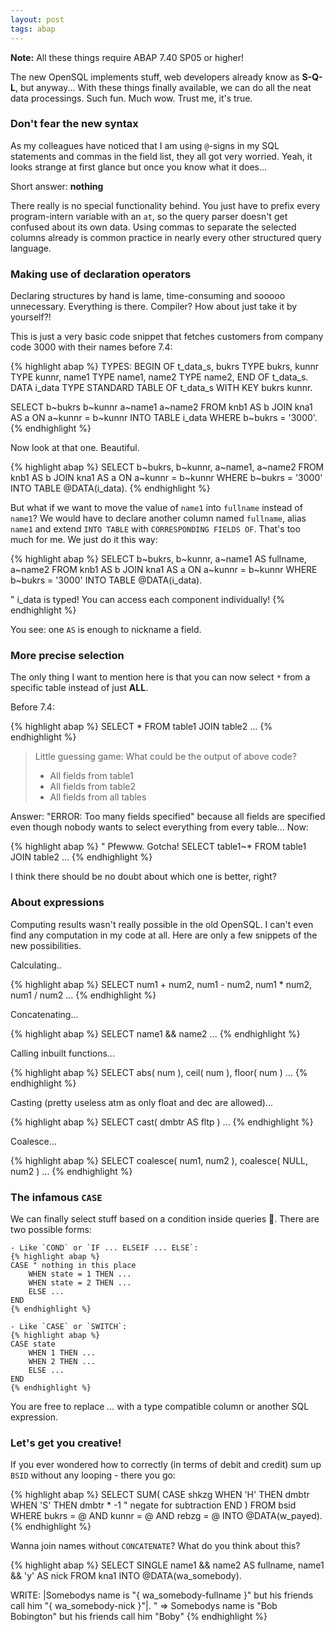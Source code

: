```yaml
---
layout: post
tags: abap
---
```


**Note:** All these things require ABAP 7.40 SP05 or higher!

The new OpenSQL implements stuff, web developers already know as **S-Q-L**, but anyway... With these things finally available, we can do all the neat data processings. Such fun. Much wow. Trust me, it's true.

### Don't fear the new syntax

As my colleagues have noticed that I am using `@`-signs in my SQL statements and commas in the field list, they all got very worried. Yeah, it looks strange at first glance but once you know what it does...

Short answer: **nothing**

There really is no special functionality behind. You just have to prefix every program-intern variable with an `at`, so the query parser doesn't get confused about its own data. Using commas to separate the selected columns already is common practice in nearly every other structured query language.

### Making use of declaration operators

Declaring structures by hand is lame, time-consuming and sooooo unnecessary. Everything is there. Compiler? How about just take it by yourself?!

This is just a very basic code snippet that fetches customers from company code 3000 with their names before 7.4:

{% highlight abap %}
TYPES:
BEGIN OF t_data_s,
    bukrs TYPE bukrs,
    kunnr TYPE kunnr,
    name1 TYPE name1,
    name2 TYPE name2,
END OF t_data_s.
DATA i_data TYPE STANDARD TABLE OF t_data_s WITH KEY bukrs kunnr.

SELECT b~bukrs b~kunnr a~name1 a~name2
  FROM knb1 AS b
  JOIN kna1 AS a
    ON a~kunnr = b~kunnr
  INTO TABLE i_data
 WHERE b~bukrs = '3000'.
{% endhighlight %}

Now look at that one. Beautiful.

{% highlight abap %}
SELECT b~bukrs, b~kunnr, a~name1, a~name2
  FROM knb1 AS b
  JOIN kna1 AS a
    ON a~kunnr = b~kunnr
  WHERE b~bukrs = '3000'
  INTO TABLE @DATA(i_data).
{% endhighlight %}

But what if we want to move the value of `name1` into `fullname` instead of `name1`? We would have to declare another column named `fullname`, alias `name1` and extend `INTO TABLE` with `CORRESPONDING FIELDS OF`. That's too much for me. We just do it this way:

{% highlight abap %}
SELECT b~bukrs, b~kunnr, a~name1 AS fullname, a~name2
  FROM knb1 AS b
  JOIN kna1 AS a
    ON a~kunnr = b~kunnr
  WHERE b~bukrs = '3000'
  INTO TABLE @DATA(i_data).

" i_data is typed! You can access each component individually!
{% endhighlight %}

You see: one `AS` is enough to nickname a field.

### More precise selection

The only thing I want to mention here is that you can now select `*` from a specific table instead of just **ALL**.

Before 7.4:

{% highlight abap %}
SELECT *
    FROM table1
    JOIN table2
...
{% endhighlight %}

> Little guessing game: What could be the output of above code?
>
> - All fields from table1
> - All fields from table2
> - All fields from all tables

Answer: "ERROR: Too many fields specified" because all fields are specified even though nobody wants to select everything from every table... Now:

{% highlight abap %}
" Pfewww. Gotcha!
SELECT table1~*
    FROM table1
    JOIN table2
...
{% endhighlight %}

I think there should be no doubt about which one is better, right?

### About expressions

Computing results wasn't really possible in the old OpenSQL. I can't even find any computation in my code at all. Here are only a few snippets of the new possibilities.

Calculating..

{% highlight abap %}
SELECT num1 + num2, num1 - num2, num1 * num2, num1 / num2 ...
{% endhighlight %}

Concatenating...

{% highlight abap %}
SELECT name1 && name2 ...
{% endhighlight %}

Calling inbuilt functions...

{% highlight abap %}
SELECT abs( num ), ceil( num ), floor( num ) ...
{% endhighlight %}

Casting (pretty useless atm as only float and dec are allowed)...

{% highlight abap %}
SELECT cast( dmbtr AS fltp ) ...
{% endhighlight %}

Coalesce...

{% highlight abap %}
SELECT coalesce( num1, num2 ), coalesce( NULL, num2 ) ...
{% endhighlight %}

### The infamous `CASE`

We can finally select stuff based on a condition inside queries 🎉. There are two possible forms:

    - Like `COND` or `IF ... ELSEIF ... ELSE`:
    {% highlight abap %}
    CASE " nothing in this place
        WHEN state = 1 THEN ...
        WHEN state = 2 THEN ...
        ELSE ...
    END
    {% endhighlight %}

    - Like `CASE` or `SWITCH`:
    {% highlight abap %}
    CASE state
        WHEN 1 THEN ...
        WHEN 2 THEN ...
        ELSE ...
    END
    {% endhighlight %}

You are free to replace <em>...</em> with a type compatible column or another SQL expression.

### Let's get you creative!

If you ever wondered how to correctly (in terms of debit and credit) sum up `BSID` without any looping - there you go:

{% highlight abap %}
SELECT SUM( CASE shkzg
                WHEN 'H' THEN dmbtr
                WHEN 'S' THEN dmbtr * -1 " negate for subtraction
            END )
    FROM bsid
    WHERE bukrs = @<bukrs>
    AND kunnr = @<kunnr>
    AND rebzg = @<belnr>
    INTO @DATA(w_payed).
{% endhighlight %}

Wanna join names without `CONCATENATE`? What do you think about this?

{% highlight abap %}
SELECT SINGLE name1 && name2 AS fullname,
              name1 && 'y' AS nick
    FROM kna1
    INTO @DATA(wa_somebody).

WRITE: |Somebodys name is "{ wa_somebody-fullname }" but his friends call him "{ wa_somebody-nick }"|.
" => Somebodys name is "Bob Bobington" but his friends call him "Boby"
{% endhighlight %}
